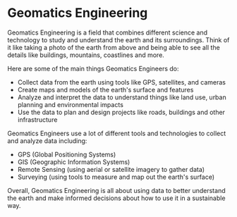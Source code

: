 # Geomatics Engineering

Geomatics Engineering is a field that combines different science and technology to study and understand the earth and its surroundings. Think of it like taking a photo of the earth from above and being able to see all the details like buildings, mountains, coastlines and more.

Here are some of the main things Geomatics Engineers do:

* Collect data from the earth using tools like GPS, satellites, and cameras
* Create maps and models of the earth's surface and features
* Analyze and interpret the data to understand things like land use, urban planning and environmental impacts
* Use the data to plan and design projects like roads, buildings and other infrastructure

Geomatics Engineers use a lot of different tools and technologies to collect and analyze data including:

* GPS (Global Positioning Systems)
* GIS (Geographic Information Systems)
* Remote Sensing (using aerial or satellite imagery to gather data)
* Surveying (using tools to measure and map out the earth's surface)

Overall, Geomatics Engineering is all about using data to better understand the earth and make informed decisions about how to use it in a sustainable way.
